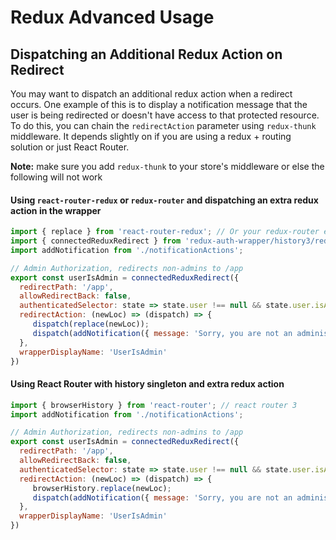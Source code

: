 # Redux Advanced Usage

## Dispatching an Additional Redux Action on Redirect
You may want to dispatch an additional redux action when a redirect occurs. One example of this is to display a notification message
that the user is being redirected or doesn't have access to that protected resource. To do this, you can chain the `redirectAction`
parameter using `redux-thunk` middleware. It depends slightly on if you are using a redux + routing solution or just React Router.

**Note:** make sure you add `redux-thunk` to your store's middleware or else the following will not work

#### Using `react-router-redux` or `redux-router` and dispatching an extra redux action in the wrapper
```js
import { replace } from 'react-router-redux'; // Or your redux-router equivalent
import { connectedReduxRedirect } from 'redux-auth-wrapper/history3/redirect'
import addNotification from './notificationActions';

// Admin Authorization, redirects non-admins to /app
export const userIsAdmin = connectedReduxRedirect({
  redirectPath: '/app',
  allowRedirectBack: false,
  authenticatedSelector: state => state.user !== null && state.user.isAdmin,
  redirectAction: (newLoc) => (dispatch) => {
     dispatch(replace(newLoc));
     dispatch(addNotification({ message: 'Sorry, you are not an administrator' }));
  },
  wrapperDisplayName: 'UserIsAdmin'
})
```

#### Using React Router with history singleton and extra redux action
```js
import { browserHistory } from 'react-router'; // react router 3
import addNotification from './notificationActions';

// Admin Authorization, redirects non-admins to /app
export const userIsAdmin = connectedReduxRedirect({
  redirectPath: '/app',
  allowRedirectBack: false,
  authenticatedSelector: state => state.user !== null && state.user.isAdmin,
  redirectAction: (newLoc) => (dispatch) => {
     browserHistory.replace(newLoc);
     dispatch(addNotification({ message: 'Sorry, you are not an administrator' }));
  },
  wrapperDisplayName: 'UserIsAdmin'
})
```

